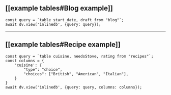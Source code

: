 
## [[example tables#Blog example]]

```dataviewjs
const query = `table start_date, draft from "blog"`;
await dv.view('inlinedb', {query: query});
```

---

## [[example tables#Recipe example]]


```dataviewjs
const query = `table cuisine, needsStove, rating from "recipes"`;
const columns = {
	'cuisine': {
		"type": "choice",
		"choices": ["British", "American", "Italian"],
	}
}
await dv.view('inlinedb', {query: query, columns: columns});
```